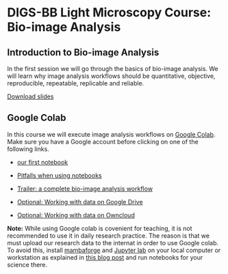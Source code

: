 # DIGS-BB Light Microscopy Course: Bio-image Analysis

## Introduction to Bio-image Analysis

In the first session we will go through the basics of bio-image analysis. We will learn why image analysis workflows should be quantitative, objective, reproducible, repeatable, replicable and reliable.

[Download slides](https://github.com/BiAPoL/DIGS-BB_LM_Course_Bio-Image_Analysis_2023/blob/main/slides/Introduction_QBIA_DD.pptx)

## Google Colab

In this course we will execute image analysis workflows on [Google Colab](https://colab.research.google.com/). Make sure you have a Google account before clicking on one of the following links.

* <a href="https://colab.research.google.com/github/BiAPoL/DIGS-BB_LM_Course_Bio-Image_Analysis_2023/blob/main/notebooks/10_our_first_notebook.ipynb" target="_blank">our first notebook</a>

* <a href="https://colab.research.google.com/github/BiAPoL/DIGS-BB_LM_Course_Bio-Image_Analysis_2023/blob/main/notebooks/20_Dont_try_this_at_home.ipynb" target="_blank">Pitfalls when using notebooks</a>

* <a href="https://colab.research.google.com/github/BiAPoL/DIGS-BB_LM_Course_Bio-Image_Analysis_2023/blob/main/notebooks/30_trailer.ipynb" target="_blank">Trailer: a complete bio-image analysis workflow</a>

* <a href="https://colab.research.google.com/github/BiAPoL/DIGS-BB_LM_Course_Bio-Image_Analysis_2023/blob/main/notebooks/40_working_with_data_on_google_colab.ipynb" target="_blank">Optional: Working with data on Google Drive</a>

* <a href="https://colab.research.google.com/github/BiAPoL/DIGS-BB_LM_Course_Bio-Image_Analysis_2023/blob/main/notebooks/50_working_with_data_on_owncloud.ipynb" target="_blank">Optional: Working with data on Owncloud</a>

**Note:** While using Google colab is covenient for teaching, it is not recommended to use it in daily research practice. The reason is that we must upload our research data to the internat in order to use Google colab. To avoid this, install [mambaforge](https://github.com/conda-forge/miniforge#mambaforge) and [Jupyter lab](https://jupyter.org/) on your local computer or workstation as explained in [this blog post](https://biapol.github.io/blog/mara_lampert/getting_started_with_mambaforge_and_python/readme.html) and run notebooks for your science there.